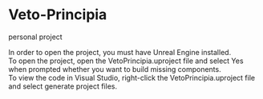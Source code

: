 # Veto-Principia
personal project

In order to open the project, you must have Unreal Engine installed. <br />
To open the project, open the VetoPrincipia.uproject file and select Yes when prompted whether you want to build missing components. <br />
To view the code in Visual Studio, right-click the VetoPrincipia.uproject file and select generate project files. <br />